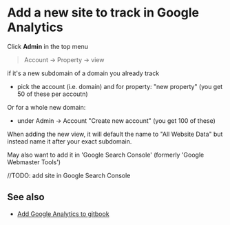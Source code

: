 ﻿# Add a new site to track in Google Analytics

Click **Admin** in the top menu

> Account -> Property -> view

if it's a new subdomain of a domain you already track

 * pick the account (i.e. domain) and for property: "new property" (you get 50 of these per accoutn)

Or for a whole new domain:

 * under Admin -> Account "Create new account" (you get 100 of these)

When adding the new view, it will default the name to "All Website Data" but instead name it after your exact subdomain.

May also want to add it in 'Google Search Console' (formerly 'Google Webmaster Tools')

//TODO: add site in Google Search Console

## See also

 * [Add Google Analytics to gitbook](../gitbook/add_google_analytics_to_gitbook.md)